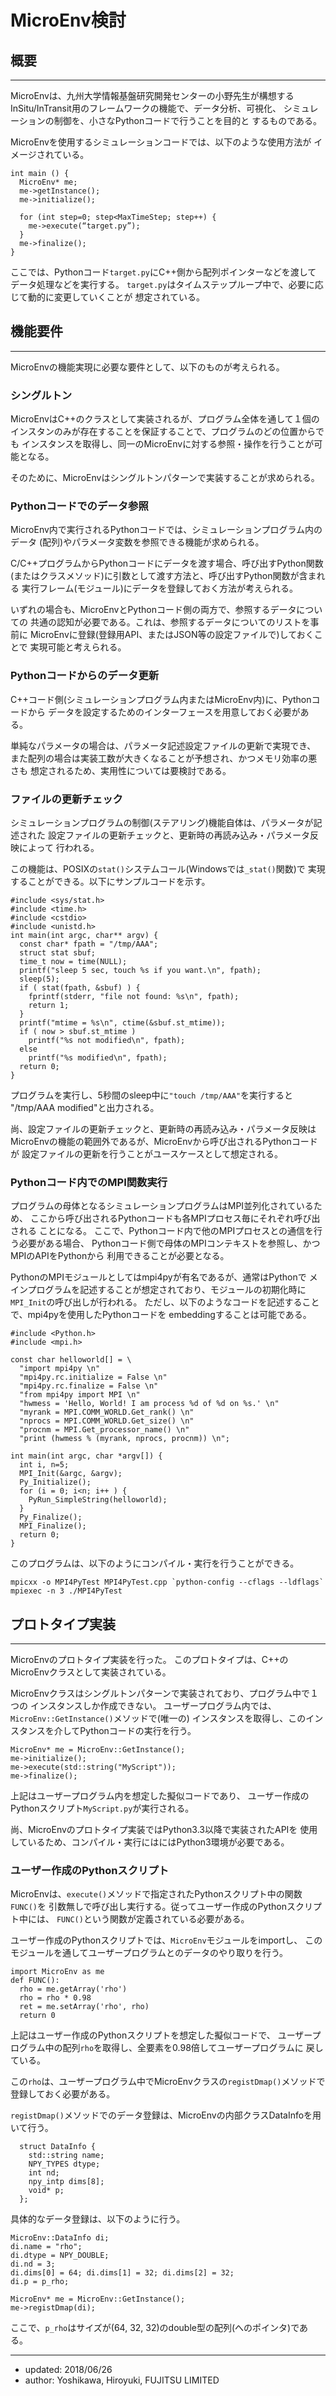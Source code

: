 # MicroEnv検討

## 概要
---
MicroEnvは、九州大学情報基盤研究開発センターの小野先生が構想する
InSitu/InTransit用のフレームワークの機能で、データ分析、可視化、
シミュレーションの制御を、小さなPythonコードで行うことを目的と
するものである。

MicroEnvを使用するシミュレーションコードでは、以下のような使用方法が
イメージされている。

```
int main () {
  MicroEnv* me;
  me->getInstance();
  me->initialize();

  for (int step=0; step<MaxTimeStep; step++) {
    me->execute(“target.py”);
  }
  me->finalize();
}
```

ここでは、Pythonコード`target.py`にC++側から配列ポインターなどを渡して
データ処理などを実行する。
`target.py`はタイムステップループ中で、必要に応じて動的に変更していくことが
想定されている。

## 機能要件
---
MicroEnvの機能実現に必要な要件として、以下のものが考えられる。

### シングルトン

MicroEnvはC++のクラスとして実装されるが、プログラム全体を通して１個の
インスタンのみが存在することを保証することで、プログラムのどの位置からでも
インスタンスを取得し、同一のMicroEnvに対する参照・操作を行うことが可能となる。

そのために、MicroEnvはシングルトンパターンで実装することが求められる。

### Pythonコードでのデータ参照

MicroEnv内で実行されるPythonコードでは、シミュレーションプログラム内のデータ
(配列)やパラメータ変数を参照できる機能が求められる。

C/C++プログラムからPythonコードにデータを渡す場合、呼び出すPython関数
(またはクラスメソッド)に引数として渡す方法と、呼び出すPython関数が含まれる
実行フレーム(モジュール)にデータを登録しておく方法が考えられる。

いずれの場合も、MicroEnvとPythonコード側の両方で、参照するデータについての
共通の認知が必要である。これは、参照するデータについてのリストを事前に
MicroEnvに登録(登録用API、またはJSON等の設定ファイルで)しておくことで
実現可能と考えられる。

### Pythonコードからのデータ更新

C++コード側(シミュレーションプログラム内またはMicroEnv内)に、Pythonコードから
データを設定するためのインターフェースを用意しておく必要がある。

単純なパラメータの場合は、パラメータ記述設定ファイルの更新で実現でき、
また配列の場合は実装工数が大きくなることが予想され、かつメモリ効率の悪さも
想定されるため、実用性については要検討である。

### ファイルの更新チェック

シミュレーションプログラムの制御(ステアリング)機能自体は、パラメータが記述された
設定ファイルの更新チェックと、更新時の再読み込み・パラメータ反映によって
行われる。

この機能は、POSIXの`stat()`システムコール(Windowsでは`_stat()`関数)で
実現することができる。以下にサンプルコードを示す。

```
#include <sys/stat.h>
#include <time.h>
#include <cstdio>
#include <unistd.h>
int main(int argc, char** argv) {
  const char* fpath = "/tmp/AAA";
  struct stat sbuf;
  time_t now = time(NULL);
  printf("sleep 5 sec, touch %s if you want.\n", fpath);
  sleep(5);
  if ( stat(fpath, &sbuf) ) {
    fprintf(stderr, "file not found: %s\n", fpath);
    return 1;
  }
  printf("mtime = %s\n", ctime(&sbuf.st_mtime));
  if ( now > sbuf.st_mtime )
    printf("%s not modified\n", fpath);
  else
    printf("%s modified\n", fpath);
  return 0;
}
```

プログラムを実行し、5秒間のsleep中に`"touch /tmp/AAA"`を実行すると
"/tmp/AAA modified"と出力される。

尚、設定ファイルの更新チェックと、更新時の再読み込み・パラメータ反映は
MicroEnvの機能の範囲外であるが、MicroEnvから呼び出されるPythonコードが
設定ファイルの更新を行うことがユースケースとして想定される。

### Pythonコード内でのMPI関数実行

プログラムの母体となるシミュレーションプログラムはMPI並列化されているため、
ここから呼び出されるPythonコードも各MPIプロセス毎にそれぞれ呼び出される
ことになる。
ここで、Pythonコード内で他のMPIプロセスとの通信を行う必要がある場合、
Pythonコード側で母体のMPIコンテキストを参照し、かつMPIのAPIをPythonから
利用できることが必要となる。

PythonのMPIモジュールとしてはmpi4pyが有名であるが、通常はPythonで
メインプログラムを記述することが想定されており、モジュールの初期化時に
`MPI_Init`の呼び出しが行われる。
ただし、以下のようなコードを記述することで、mpi4pyを使用したPythonコードを
embeddingすることは可能である。

```
#include <Python.h>
#include <mpi.h>

const char helloworld[] = \
  "import mpi4py \n"
  "mpi4py.rc.initialize = False \n"
  "mpi4py.rc.finalize = False \n"
  "from mpi4py import MPI \n"
  "hwmess = 'Hello, World! I am process %d of %d on %s.' \n"
  "myrank = MPI.COMM_WORLD.Get_rank() \n"
  "nprocs = MPI.COMM_WORLD.Get_size() \n"
  "procnm = MPI.Get_processor_name() \n"
  "print (hwmess % (myrank, nprocs, procnm)) \n";

int main(int argc, char *argv[]) {
  int i, n=5;
  MPI_Init(&argc, &argv);
  Py_Initialize();
  for (i = 0; i<n; i++ ) {
    PyRun_SimpleString(helloworld);
  }
  Py_Finalize();
  MPI_Finalize();
  return 0;
}
```

このプログラムは、以下のようにコンパイル・実行を行うことができる。

```
mpicxx -o MPI4PyTest MPI4PyTest.cpp `python-config --cflags --ldflags`
mpiexec -n 3 ./MPI4PyTest
```

## プロトタイプ実装
---
MicroEnvのプロトタイプ実装を行った。
このプロトタイプは、C++のMicroEnvクラスとして実装されている。

MicroEnvクラスはシングルトンパターンで実装されており、プログラム中で１つの
インスタンスしか作成できない。
ユーザープログラム内では、`MicroEnv::GetInstance()`メソッドで(唯一の)
インスタンスを取得し、このインスタンスを介してPythonコードの実行を行う。

```
MicroEnv* me = MicroEnv::GetInstance();
me->initialize();
me->execute(std::string("MyScript"));
me->finalize();
```

上記はユーザープログラム内を想定した擬似コードであり、
ユーザー作成のPythonスクリプト`MyScript.py`が実行される。

尚、MicroEnvのプロトタイプ実装ではPython3.3以降で実装されたAPIを
使用しているため、コンパイル・実行にはにはPython3環境が必要である。

### ユーザー作成のPythonスクリプト

MicroEnvは、`execute()`メソッドで指定されたPythonスクリプト中の関数`FUNC()`を
引数無しで呼び出し実行する。従ってユーザー作成のPythonスクリプト中には、
`FUNC()`という関数が定義されている必要がある。

ユーザー作成のPythonスクリプトでは、`MicroEnv`モジュールをimportし、
このモジュールを通してユーザープログラムとのデータのやり取りを行う。

```
import MicroEnv as me
def FUNC():
  rho = me.getArray('rho')
  rho = rho * 0.98
  ret = me.setArray('rho', rho)
  return 0
```

上記はユーザー作成のPythonスクリプトを想定した擬似コードで、
ユーザープログラム中の配列`rho`を取得し、全要素を0.98倍してユーザープログラムに
戻している。

この`rho`は、ユーザープログラム中でMicroEnvクラスの`registDmap()`メソッドで
登録しておく必要がある。

`registDmap()`メソッドでのデータ登録は、MicroEnvの内部クラスDataInfoを用いて行う。

```
  struct DataInfo {
    std::string name;
    NPY_TYPES dtype;
    int nd;
    npy_intp dims[8];
    void* p;
  };
```

具体的なデータ登録は、以下のように行う。

```
MicroEnv::DataInfo di;
di.name = "rho";
di.dtype = NPY_DOUBLE;
di.nd = 3;
di.dims[0] = 64; di.dims[1] = 32; di.dims[2] = 32;
di.p = p_rho;

MicroEnv* me = MicroEnv::GetInstance();
me->registDmap(di);
```

ここで、`p_rho`はサイズが(64, 32, 32)のdouble型の配列(へのポインタ)である。

---
- updated: 2018/06/26
- author: Yoshikawa, Hiroyuki, FUJITSU LIMITED
